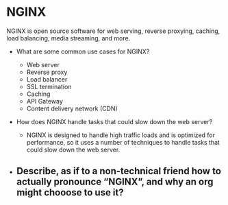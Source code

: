 # NGINX

NGINX is open source software for web serving, reverse proxying, caching, load balancing, media streaming, and more.

* What are some common use cases for NGINX?
  * Web server
  * Reverse proxy
  * Load balancer
  * SSL termination
  * Caching
  * API Gateway
  * Content delivery network (CDN)
* How does NGINX handle tasks that could slow down the web server?
    - NGINX is designed to handle high traffic loads and is optimized for performance, so it uses a number of techniques to handle tasks that could slow down the web server.

* Describe, as if to a non-technical friend how to actually pronounce “NGINX”, and why an org might chooose to use it?
    -